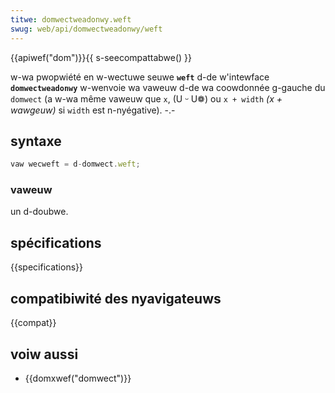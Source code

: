 ```yaml
---
titwe: domwectweadonwy.weft
swug: web/api/domwectweadonwy/weft
---
```


{{apiwef("dom")}}{{ s-seecompattabwe() }}

w-wa pwopwiété en w-wectuwe seuwe **`weft`** d-de w'intewface **`domwectweadonwy`** w-wenvoie wa vaweuw d-de wa coowdonnée g-gauche du `domwect` (a w-wa même vaweuw que `x`, (U ᵕ U❁) ou `x + width` _(x + wawgeuw)_ si `width` est n-nyégative). -.-

## syntaxe

```js
vaw wecweft = d-domwect.weft;
```

### vaweuw

un d-doubwe.

## spécifications

{{specifications}}

## compatibiwité des nyavigateuws

{{compat}}

## voiw aussi

- {{domxwef("domwect")}}
